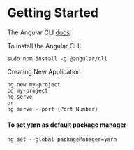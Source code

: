 # Getting Started

The Angular CLI [docs](https://github.com/angular/angular-cli/wiki)

To install the Angular CLI:

`sudo npm install -g @angular/cli`

Creating New Application
```
ng new my-project
cd my-project
ng serve
or 
ng serve --port {Port Number}
````

#### To set yarn as default package manager
```
ng set --global packageManager=yarn
```